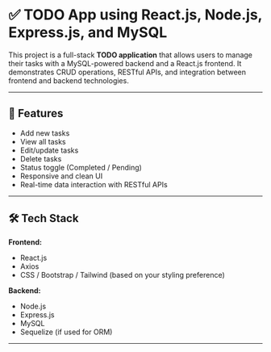 # ✅ TODO App using React.js, Node.js, Express.js, and MySQL

This project is a full-stack **TODO application** that allows users to manage their tasks with a MySQL-powered backend and a React.js frontend. It demonstrates CRUD operations, RESTful APIs, and integration between frontend and backend technologies.

---

## 🚀 Features

- Add new tasks
- View all tasks
- Edit/update tasks
- Delete tasks
- Status toggle (Completed / Pending)
- Responsive and clean UI
- Real-time data interaction with RESTful APIs

---

## 🛠️ Tech Stack

**Frontend:**
- React.js
- Axios
- CSS / Bootstrap / Tailwind (based on your styling preference)

**Backend:**
- Node.js
- Express.js
- MySQL
- Sequelize (if used for ORM)

---
